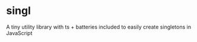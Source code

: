 # singl
A tiny utility library with ts + batteries included to easily create singletons in JavaScript
